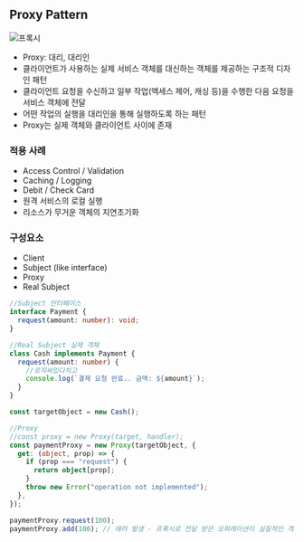 ## Proxy Pattern

![프록시](https://github.com/Fun-Fun-Study/CS-Study/assets/18045556/e5aca8af-c9c3-4b67-937e-187515958c55)

- Proxy: 대리, 대리인
- 클라이언트가 사용하는 실제 서비스 객체를 대신하는 객체를 제공하는 구조적 디자인 패턴
- 클라이언트 요청을 수신하고 일부 작업(액세스 제어, 캐싱 등)을 수행한 다음 요청을 서비스 객체에 전달
- 어떤 작업의 실행을 대리인을 통해 실행하도록 하는 패턴
- Proxy는 실제 객체와 클라이언트 사이에 존재

### 적용 사례

- Access Control / Validation
- Caching / Logging
- Debit / Check Card
- 원격 서비스의 로컬 실행
- 리소스가 무거운 객체의 지연초기화

### 구성요소

- Client
- Subject (like interface)
- Proxy
- Real Subject

```typescript
//Subject 인터페이스
interface Payment {
  request(amount: number): void;
}

//Real Subject 실제 객체
class Cash implements Payment {
  request(amount: number) {
    //로직써있다치고
    console.log(`결제 요청 완료.. 금액: ${amount}`);
  }
}

const targetObject = new Cash();

//Proxy
//const proxy = new Proxy(target, handler);
const paymentProxy = new Proxy(targetObject, {
  get: (object, prop) => {
    if (prop === "request") {
      return object[prop];
    }
    throw new Error("operation not implemented");
  },
});

paymentProxy.request(100);
paymentProxy.add(100); // 에러 발생 - 프록시로 전달 받은 오퍼레이션이 실질적인 객체(Cash)에 없기때문
```

